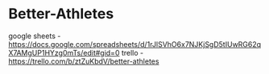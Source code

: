 # Better-Athletes

google sheets - https://docs.google.com/spreadsheets/d/1rJlSVhO6x7NJKjSgD5tIUwRG62qX7AMgUP1HYzg0mTs/edit#gid=0
trello - https://trello.com/b/ztZuKbdV/better-athletes
